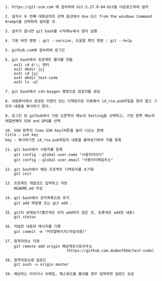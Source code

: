     1. https://git-scm.com 에 접속하여 Git-2.27.0-64-bit을 다운로드하여 설치

    2. 설치시 두 번째 대화상자의 선택 옵션에서 Use Git from the windows Command Orompt를 선택하여 설치할 것.

    3. 설치가 끝나면 git bash를 시작메뉴에서 찾아 실행

    4. 기본 버전 명령 : git --version, 도움말 확인 명령 : git --help

    5. github.com에 접속하여 로그인

    6. git bash에서 프로젝트 폴더를 만듦
        ex1) cd d:\; 엔터
        ex2) mkdir jyj
        ex3) cd jyj
        ex4) mkdir test-code
        ex5) ls -al

    7. git bash에서 ssh-keygen 명령으로 암호키를 생성

    8. 내컴퓨터에서 생성된 키젠이 있는 디렉토리로 이동해서 id_rsa.pub파일을 찾아 열고 그 안의 내용을 복사하기 한다.

    9. 로그인 된 github에서 가장 오른쪽의 메뉴의 Setting을 선택하고, 가장 왼쪽 메뉴의 여덟번째의 SSH and GPG를 선택

    10. SSH 항목의 [new SSH key]버튼을 눌러 나오는 창에
    title : ssh key
    key : 복사하기한 id_rsa.pub파일의 내용을 붙여넣기하여 키를 등록

    11. git bash에서 사용자를 등록
        git config --global user.name "사용자아이디"
        git config --global user.email "사용자이메일주소"

    12. git bash에서 해당 프로젝트 디렉토리를 초기화
        git init

    13. 프로젝트 개발코드 입력하고 저장
        README.md 작성

    14. git bash에서 관리목록으로 추가
        git add 파일명 또는 git add .

    15. git의 상태보기(빨간색은 아직 add하지 않은 것, 초록색은 add한 내용)
        git status

    16. 작업한 내용의 메시지를 기록
        git commit -m "커밋할메시지(작업내용)"

    17. 원격저장소 지정
        git remote add origin 해당레포시토리주소
                                (https://github.com.dudwn7504/test-code)
    
    18. 원격저장소에 업로드
        git oush -u origin master

    19. 해당하는 아이디나 이메일, 패스워드를 물어볼 경우 입력하면 업로드 성공